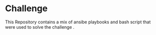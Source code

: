 # Challenge


This Repository contains a mix of ansibe playbooks and bash script that were used to solve the challenge . 





